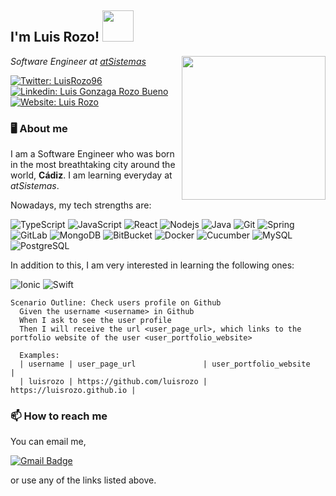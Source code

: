 <h2> I'm Luis Rozo! <img src="https://media.giphy.com/media/WUlplcMpOCEmTGBtBW/giphy.gif" width="50"></h2>
<img align='right' src="https://media.giphy.com/media/NHUONhmbo448/giphy.gif" width="230">

<p><em>Software Engineer at <a href="https://www.atsistemas.com/es">atSistemas</a></em></p>

[![Twitter: LuisRozo96](https://img.shields.io/twitter/follow/LuisRozo96?color=yellow&style=for-the-badge&logo=twitter)](https://twitter.com/LuisRozo96)
[![Linkedin: Luis Gonzaga Rozo Bueno](https://img.shields.io/badge/-linkedin-blue?style=for-the-badge&logo=Linkedin&logoColor=white&link=https://www.linkedin.com/in/luis-gonzaga-rozo-bueno-0299b7166/)](https://www.linkedin.com/in/luis-gonzaga-rozo-bueno-0299b7166/)
[![Website: Luis Rozo](https://img.shields.io/github/followers/luisrozo?color=black&label=Portfolio%20website&logo=github&style=for-the-badge)](https://luisrozo.github.io/)

### 🖥 About me 

I am a Software Engineer who was born in the most breathtaking city around the world, **Cádiz**. I am learning everyday at *atSistemas*.

Nowadays, my tech strengths are:

![TypeScript](https://img.shields.io/badge/-TypeScript-black?style=for-the-badge&logo=typescript)
![JavaScript](https://img.shields.io/badge/-JavaScript-black?style=for-the-badge&logo=javascript)
![React](https://img.shields.io/badge/-react-black?style=for-the-badge&logo=react&logoColor=61DAFB)
![Nodejs](https://img.shields.io/badge/-Nodejs-black?style=for-the-badge&logo=Node.js)
![Java](https://img.shields.io/badge/-java-D40000?style=for-the-badge&logo=java&logoColor=white)
![Git](https://img.shields.io/badge/-Git-black?style=for-the-badge&logo=git)
![Spring](https://img.shields.io/badge/-spring-68BD45?style=for-the-badge&logo=spring&logoColor=white)
![GitLab](https://img.shields.io/badge/-GitLab-FCA121?style=for-the-badge&logo=gitlab)
![MongoDB](https://img.shields.io/badge/-MongoDB-black?style=for-the-badge&logo=mongodb)
![BitBucket](https://img.shields.io/badge/-BitBucket-darkblue?style=for-the-badge&logo=bitbucket)
![Docker](https://img.shields.io/badge/-Docker-black?style=for-the-badge&logo=docker)
![Cucumber](https://img.shields.io/badge/-Cucumber-00A818?style=for-the-badge&logo=cucumber)
![MySQL](https://img.shields.io/badge/-MySQL-black?style=for-the-badge&logo=mysql)
![PostgreSQL](https://img.shields.io/badge/-PostgreSQL-black?style=for-the-badge&logo=postgresql)


In addition to this, I am very interested in learning the following ones:

![Ionic](https://img.shields.io/badge/-ionic-4A8AF9?style=for-the-badge&logo=ionic&logoColor=white)
![Swift](https://img.shields.io/badge/-swift-F52F22?style=for-the-badge&logo=swift&logoColor=white)

```gherkin
Scenario Outline: Check users profile on Github
  Given the username <username> in Github
  When I ask to see the user profile
  Then I will receive the url <user_page_url>, which links to the portfolio website of the user <user_portfolio_website>

  Examples:
  | username | user_page_url               | user_portfolio_website     |
  | luisrozo | https://github.com/luisrozo | https://luisrozo.github.io |
```

### 📫 How to reach me

You can email me,

[![Gmail Badge](https://img.shields.io/badge/-luisgonzagarozo@gmail.com-c14438?style=for-the-badge&logo=Gmail&logoColor=white&link=mailto:luisgonzagarozo@gmail.com)](luisgonzagarozo@gmail.com)

 or use any of the links listed above.
